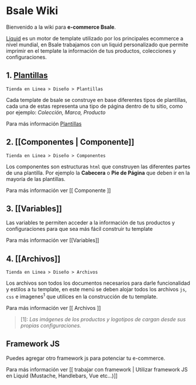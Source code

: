 # Bsale Wiki

Bienvenido a la wiki  para **e-commerce Bsale**.
 
[Liquid](https://github.com/gmontero/bsale-market-design-doc/wiki/Liquid-Bsale)  es un motor de template utilizado por los principales ecommerce a nivel mundial, en Bsale trabajamos con un liquid personalizado que permite imprimir en el template la información de tus productos, colecciones y configuraciones. 

## 1. [Plantillas](https://github.com/gmontero/bsale-market-design-doc/wiki/Plantillas)

`Tienda en Linea > Diseño > Plantillas`

Cada template de bsale se construye en base diferentes tipos de plantillas, cada una de estas representa una tipo de página dentro de tu sitio, como por ejemplo: _Colección, Marca, Producto_


Para más información [Plantillas](https://github.com/gmontero/bsale-market-design-doc/wiki/Plantillas)

## 2. [[Componentes | Componente]]

`Tienda en Linea > Diseño > Componentes`

Los componentes son estructuras `html` que construyen las diferentes partes de una plantilla. Por ejemplo la **Cabecera** o **Pie de Página** que deben ir en la mayoría de las plantillas.

Para más información ver [[ Componente ]]

## 3. [[Variables]]
Las variables te permiten acceder a la información de tus productos y configuraciones para que sea más fácil construir tu template

Para más información ver [[Variables]]

## 4. [[Archivos]]

`Tienda en Linea > Diseño > Archivos`

Los archivos son todos los documentos necesarios para darle funcionalidad y estilos a tu template, en este menú se deben alojar todos los archivos `js`, `css` e imagenes<sup>1</sup>  que utilices en la construcción de tu template.

Para más información ver [[ Archivos ]]
> [1]: _Las imágenes de los productos y logotipos de cargan desde sus propias configuraciones._

## Framework JS

Puedes agregar otro framework js para potenciar tu e-commerce.

Para más información ver [[ trabajar con framework | Utilizar framework JS en Liquid (Mustache, Handlebars, Vue etc...)]]

